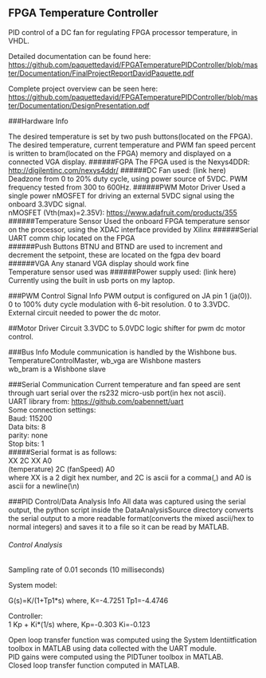 ## FPGA Temperature Controller
PID control of a DC fan for regulating FPGA processor temperature, in VHDL.     
   
Detailed documentation can be found here:
https://github.com/paquettedavid/FPGATemperaturePIDController/blob/master/Documentation/FinalProjectReportDavidPaquette.pdf     
   
Complete project overview can be seen here: https://github.com/paquettedavid/FPGATemperaturePIDController/blob/master/Documentation/DesignPresentation.pdf    

###Hardware Info
 
The desired temperature is set by two push buttons(located on the FPGA).
The desired temperature, current temperature and PWM fan speed percent is written to bram(located on the FPGA) memory and displayed on a connected VGA display. 
######FGPA
The FPGA used is the Nexys4DDR: http://digilentinc.com/nexys4ddr/
######DC Fan
 used: (link here)
 Deadzone from 0 to 20% duty cycle, using power source of 5VDC.
 PWM frequency tested from 300 to 600Hz.
######PWM Motor Driver
 Used a single power nMOSFET for driving an external 5VDC signal using the onboard 3.3VDC signal.    
 nMOSFET (Vth(max)=2.35V): https://www.adafruit.com/products/355     
######Temperature Sensor
Used the onboard FPGA temperature sensor on the processor, using the XDAC interface provided by Xilinx 
######Serial UART
comm chip located on the FPGA  
######Push Buttons
BTNU and BTND are used to increment and decrement the setpoint, these are located on the fgpa dev board
######VGA
Any stanard VGA display should work fine  
Temperature sensor used was
######Power supply
used: (link here)     
Currently using the built in usb ports on my laptop.


###PWM Control Signal Info
PWM output is configured on JA pin 1 (ja(0)).  
0 to 100% duty cycle modulation with 6-bit resolution. 0 to 3.3VDC.  
External circuit needed to power the dc motor.  

##Motor Driver Circuit
3.3VDC to 5.0VDC logic shifter for pwm dc motor control.   

###Bus Info
Module communication is handled by the Wishbone bus.  
TemperatureControlMaster, wb_vga are Wishbone masters  
wb_bram is a Wishbone slave  

###Serial Communication
Current temperature and fan speed are sent through uart serial over the rs232 micro-usb port(in hex not ascii).  
UART library from: https://github.com/pabennett/uart  
Some connection settings:  
  Baud: 115200  
  Data bits: 8  
  parity: none  
  Stop bits: 1  
#####Serial format is as follows:  
  XX 2C XX A0  
  (temperature) 2C (fanSpeed) A0  
  where XX is a 2 digit hex number, and 2C is ascii for a comma(,) and A0 is ascii for a newline(\n)  

###PID Control/Data Analysis Info
All data was captured using the serial output, the python script inside the DataAnalysisSource directory converts the serial output to a more readable format(converts the mixed ascii/hex to normal integers) and saves it to a file so it can be read by MATLAB.    
###### Control Analysis
Sampling rate of 0.01 seconds (10 milliseconds)


System model:

G(s)=K/(1+Tp1*s)
where,
K=-4.7251
Tp1=-4.4746

Controller:      
1 
Kp + Ki*(1/s)
where,
Kp=-0.303
Ki=-0.123

  Open loop transfer function was computed using the System Identiitfication toolbox in MATLAB using data collected with the UART module.  
  PID gains were computed using the PIDTuner toolbox in MATLAB.  
  Closed loop transfer function computed in MATLAB.  
